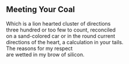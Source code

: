 Meeting Your Coal
-----------------
Which is a lion hearted cluster of directions  
three hundred or too few to count, reconciled  
on a sand-colored car or in the round current  
directions of the heart, a calculation in your tails.  
The reasons for my respect  
are wetted in my brow of silicon.  
